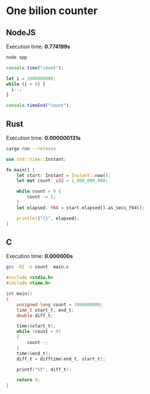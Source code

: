 # One bilion counter

## NodeJS

Execution time: **0.774199s**

```sh
node app
```


```js
console.time("count");

let i = 1000000000;
while (i > 0) {
  i--;
}

console.timeEnd("count");
```

## Rust

Execution time: **0.000000131s**

```sh
cargo run --release
```

```rust
use std::time::Instant;

fn main() {
    let start: Instant = Instant::now();
    let mut count: u32 = 1_000_000_000;

    while count > 0 {
        count -= 1;
    }
    let elapsed: f64 = start.elapsed().as_secs_f64();

    println!("{}", elapsed);
}
```

## C

Execution time: **0.000000s**

```sh
gcc -O2 -o count  main.c 
```

```c
#include <stdio.h>
#include <time.h>

int main()
{
    unsigned long count = 1000000000;
    time_t start_t, end_t;
    double diff_t;

    time(&start_t);
    while (count > 0)
    {
        count--;
    }
    time(&end_t);
    diff_t = difftime(end_t, start_t);

    printf("%f", diff_t);

    return 0;
}
```

